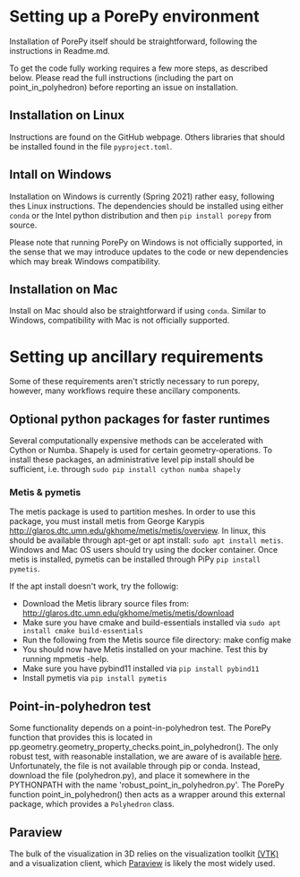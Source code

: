 # Setting up a PorePy environment
Installation of PorePy itself should be straightforward, following the instructions in Readme.md.

To get the code fully working requires a few more steps, as described below. Please read the full instructions (including the part on point_in_polyhedron) before reporting an issue on installation.

## Installation on Linux
Instructions are found on the GitHub webpage. Others libraries that should be installed found in the file `pyproject.toml`.

## Intall on Windows
Installation on Windows is currently (Spring 2021) rather easy, following thes Linux instructions. The dependencies should be installed  using either `conda` or the Intel python distribution and then `pip install porepy` from source. 

Please note that running PorePy on Windows is not officially supported, in the sense that we may introduce updates to the code or new dependencies which may break Windows compatibility. 

## Installation on Mac
Install on Mac should also be straightforward if using `conda`. Similar to Windows, compatibility with Mac is not officially supported.

# Setting up ancillary requirements

Some of these requirements aren't strictly necessary to run porepy, however, many workflows require these ancillary components.

## Optional python packages for faster runtimes

Several computationally expensive methods can be accelerated with Cython or Numba. Shapely is used for certain geometry-operations. To install these packages, an administrative level pip install should be sufficient, i.e. through `sudo pip install cython numba shapely`

### Metis & pymetis
The metis package is used to partition meshes. In order to use this package, you must install metis from George Karypis
http://glaros.dtc.umn.edu/gkhome/metis/metis/overview. In linux, this should be available through apt-get or apt install:
`sudo apt install metis`. Windows and Mac OS users should try using the docker container. Once metis is installed, pymetis can be installed through PiPy `pip install pymetis`.

If the apt install doesn't work, try the followig:
- Download the Metis library source files from: http://glaros.dtc.umn.edu/gkhome/metis/metis/download
- Make sure you have cmake and build-essentials installed via `sudo apt install cmake build-essentials`
- Run the following from the Metis source file directory:
    make config
    make
- You should now have Metis installed on your machine. Test this by running mpmetis -help.
- Make sure you have pybind11 installed via `pip install pybind11`
- Install pymetis via `pip install pymetis`


## Point-in-polyhedron test
Some functionality depends on a point-in-polyhedron test. The PorePy function that provides this is located in pp.geometry.geometry_property_checks.point_in_polyhedron(). The only robust test, with reasonable installation, we are aware of is available [here](https://github.com/mdickinson/polyhedron/blob/master/polyhedron.py). Unfortunately, the file is not available through pip or conda. Instead, download the file (polyhedron.py), and place it somewhere in the PYTHONPATH with the name 'robust_point_in_polyhedron.py'. The PorePy function point_in_polyhedron() then acts as a wrapper around this external package, which provides a `Polyhedron` class.

## Paraview
The bulk of the visualization in 3D relies on the visualization toolkit [(VTK)](https://github.com/Kitware/VTK) and a visualization client, which [Paraview](https://www.paraview.org/) is likely the most widely used.
